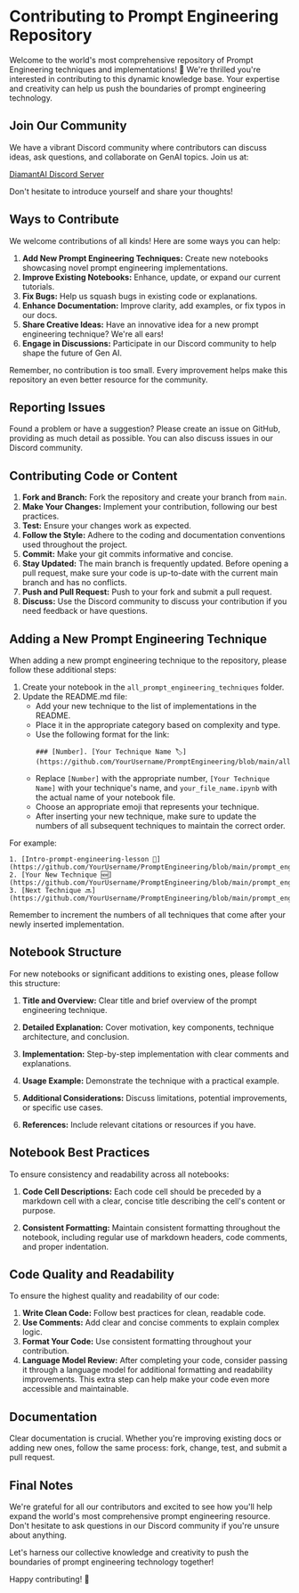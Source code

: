 # Contributing to Prompt Engineering Repository

Welcome to the world's most comprehensive repository of Prompt Engineering techniques and implementations! 🌟 We're thrilled you're interested in contributing to this dynamic knowledge base. Your expertise and creativity can help us push the boundaries of prompt engineering technology.

## Join Our Community

We have a vibrant Discord community where contributors can discuss ideas, ask questions, and collaborate on GenAI topics. Join us at:

[DiamantAI Discord Server](https://discord.gg/cA6Aa4uyDX)

Don't hesitate to introduce yourself and share your thoughts!

## Ways to Contribute

We welcome contributions of all kinds! Here are some ways you can help:

1. **Add New Prompt Engineering Techniques:** Create new notebooks showcasing novel prompt engineering implementations.
2. **Improve Existing Notebooks:** Enhance, update, or expand our current tutorials.
3. **Fix Bugs:** Help us squash bugs in existing code or explanations.
4. **Enhance Documentation:** Improve clarity, add examples, or fix typos in our docs.
5. **Share Creative Ideas:** Have an innovative idea for a new prompt engineering technique? We're all ears!
6. **Engage in Discussions:** Participate in our Discord community to help shape the future of Gen AI.

Remember, no contribution is too small. Every improvement helps make this repository an even better resource for the community.

## Reporting Issues

Found a problem or have a suggestion? Please create an issue on GitHub, providing as much detail as possible. You can also discuss issues in our Discord community.

## Contributing Code or Content

1. **Fork and Branch:** Fork the repository and create your branch from `main`.
2. **Make Your Changes:** Implement your contribution, following our best practices.
3. **Test:** Ensure your changes work as expected.
4. **Follow the Style:** Adhere to the coding and documentation conventions used throughout the project.
5. **Commit:** Make your git commits informative and concise.
6. **Stay Updated:** The main branch is frequently updated. Before opening a pull request, make sure your code is up-to-date with the current main branch and has no conflicts.
7. **Push and Pull Request:** Push to your fork and submit a pull request.
8. **Discuss:** Use the Discord community to discuss your contribution if you need feedback or have questions.

## Adding a New Prompt Engineering Technique

When adding a new prompt engineering technique to the repository, please follow these additional steps:

1. Create your notebook in the `all_prompt_engineering_techniques` folder.
2. Update the README.md file:
   - Add your new technique to the list of implementations in the README.
   - Place it in the appropriate category based on complexity and type.
   - Use the following format for the link:
     ```
     ### [Number]. [Your Technique Name 🏷️](https://github.com/YourUsername/PromptEngineering/blob/main/all_prompt_engineering_techniques/your_file_name.ipynb)
     ```
   - Replace `[Number]` with the appropriate number, `[Your Technique Name]` with your technique's name, and `your_file_name.ipynb` with the actual name of your notebook file.
   - Choose an appropriate emoji that represents your technique.
   - After inserting your new technique, make sure to update the numbers of all subsequent techniques to maintain the correct order.

For example:
```
1. [Intro-prompt-engineering-lesson 📝](https://github.com/YourUsername/PromptEngineering/blob/main/prompt_engineering_techniques/basic_prompt_construction.ipynb)
2. [Your New Technique 🆕](https://github.com/YourUsername/PromptEngineering/blob/main/prompt_engineering_techniques/your_new_technique.ipynb)
3. [Next Technique 🔜](https://github.com/YourUsername/PromptEngineering/blob/main/prompt_engineering_techniques/next_technique.ipynb)
```

Remember to increment the numbers of all techniques that come after your newly inserted implementation.

## Notebook Structure

For new notebooks or significant additions to existing ones, please follow this structure:

1. **Title and Overview:** Clear title and brief overview of the prompt engineering technique.

2. **Detailed Explanation:** Cover motivation, key components, technique architecture, and conclusion.

3. **Implementation:** Step-by-step implementation with clear comments and explanations.

4. **Usage Example:** Demonstrate the technique with a practical example.

5. **Additional Considerations:** Discuss limitations, potential improvements, or specific use cases.

6. **References:** Include relevant citations or resources if you have.

## Notebook Best Practices

To ensure consistency and readability across all notebooks:

1. **Code Cell Descriptions:** Each code cell should be preceded by a markdown cell with a clear, concise title describing the cell's content or purpose.

2. **Consistent Formatting:** Maintain consistent formatting throughout the notebook, including regular use of markdown headers, code comments, and proper indentation.

## Code Quality and Readability

To ensure the highest quality and readability of our code:

1. **Write Clean Code:** Follow best practices for clean, readable code.
2. **Use Comments:** Add clear and concise comments to explain complex logic.
3. **Format Your Code:** Use consistent formatting throughout your contribution.
4. **Language Model Review:** After completing your code, consider passing it through a language model for additional formatting and readability improvements. This extra step can help make your code even more accessible and maintainable.

## Documentation

Clear documentation is crucial. Whether you're improving existing docs or adding new ones, follow the same process: fork, change, test, and submit a pull request.

## Final Notes

We're grateful for all our contributors and excited to see how you'll help expand the world's most comprehensive prompt engineering resource. Don't hesitate to ask questions in our Discord community if you're unsure about anything.

Let's harness our collective knowledge and creativity to push the boundaries of prompt engineering technology together!

Happy contributing! 🚀